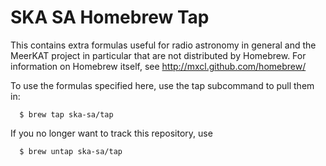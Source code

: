 # SKA SA Homebrew Tap

This contains extra formulas useful for radio astronomy in general and 
the MeerKAT project in particular that are not distributed by Homebrew. 
For information on Homebrew itself, see http://mxcl.github.com/homebrew/

To use the formulas specified here, use the tap subcommand to pull them 
in:

```
  $ brew tap ska-sa/tap
```

If you no longer want to track this repository, use

```
  $ brew untap ska-sa/tap
```
